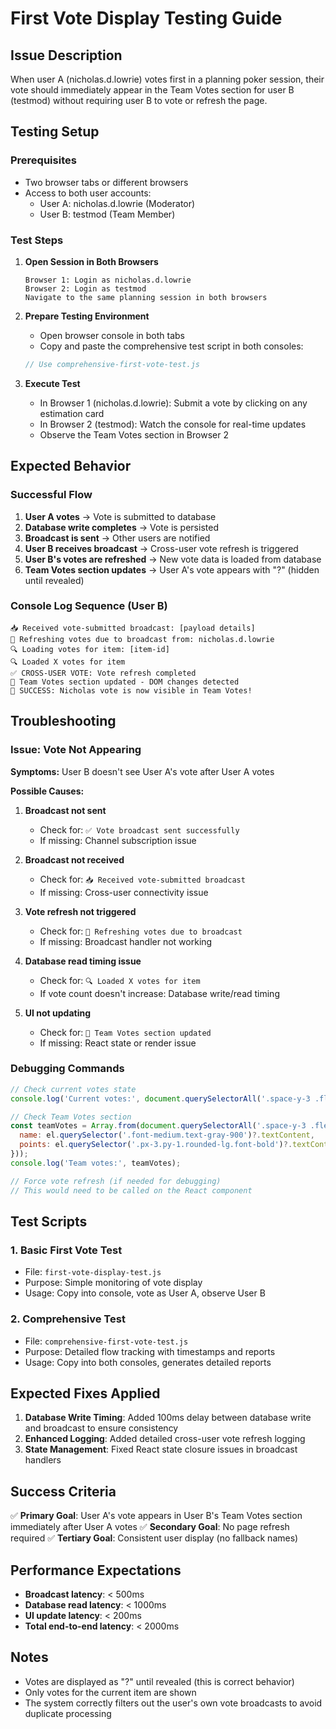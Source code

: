 # First Vote Display Testing Guide

## Issue Description
When user A (nicholas.d.lowrie) votes first in a planning poker session, their vote should immediately appear in the Team Votes section for user B (testmod) without requiring user B to vote or refresh the page.

## Testing Setup

### Prerequisites
- Two browser tabs or different browsers
- Access to both user accounts:
  - User A: nicholas.d.lowrie (Moderator)
  - User B: testmod (Team Member)

### Test Steps

1. **Open Session in Both Browsers**
   ```
   Browser 1: Login as nicholas.d.lowrie
   Browser 2: Login as testmod
   Navigate to the same planning session in both browsers
   ```

2. **Prepare Testing Environment**
   - Open browser console in both tabs
   - Copy and paste the comprehensive test script in both consoles:
   ```javascript
   // Use comprehensive-first-vote-test.js
   ```

3. **Execute Test**
   - In Browser 1 (nicholas.d.lowrie): Submit a vote by clicking on any estimation card
   - In Browser 2 (testmod): Watch the console for real-time updates
   - Observe the Team Votes section in Browser 2

## Expected Behavior

### Successful Flow
1. **User A votes** → Vote is submitted to database
2. **Database write completes** → Vote is persisted
3. **Broadcast is sent** → Other users are notified
4. **User B receives broadcast** → Cross-user vote refresh is triggered
5. **User B's votes are refreshed** → New vote data is loaded from database
6. **Team Votes section updates** → User A's vote appears with "?" (hidden until revealed)

### Console Log Sequence (User B)
```
📥 Received vote-submitted broadcast: [payload details]
🔄 Refreshing votes due to broadcast from: nicholas.d.lowrie
🔍 Loading votes for item: [item-id]
🔍 Loaded X votes for item
✅ CROSS-USER VOTE: Vote refresh completed
🔄 Team Votes section updated - DOM changes detected
🎉 SUCCESS: Nicholas vote is now visible in Team Votes!
```

## Troubleshooting

### Issue: Vote Not Appearing
**Symptoms:** User B doesn't see User A's vote after User A votes

**Possible Causes:**
1. **Broadcast not sent**
   - Check for: `✅ Vote broadcast sent successfully`
   - If missing: Channel subscription issue

2. **Broadcast not received**
   - Check for: `📥 Received vote-submitted broadcast`
   - If missing: Cross-user connectivity issue

3. **Vote refresh not triggered**
   - Check for: `🔄 Refreshing votes due to broadcast`
   - If missing: Broadcast handler not working

4. **Database read timing issue**
   - Check for: `🔍 Loaded X votes for item`
   - If vote count doesn't increase: Database write/read timing

5. **UI not updating**
   - Check for: `🔄 Team Votes section updated`
   - If missing: React state or render issue

### Debugging Commands

```javascript
// Check current votes state
console.log('Current votes:', document.querySelectorAll('.space-y-3 .flex.items-center.justify-between.p-3').length);

// Check Team Votes section
const teamVotes = Array.from(document.querySelectorAll('.space-y-3 .flex.items-center.justify-between.p-3')).map(el => ({
  name: el.querySelector('.font-medium.text-gray-900')?.textContent,
  points: el.querySelector('.px-3.py-1.rounded-lg.font-bold')?.textContent
}));
console.log('Team votes:', teamVotes);

// Force vote refresh (if needed for debugging)
// This would need to be called on the React component
```

## Test Scripts

### 1. Basic First Vote Test
- File: `first-vote-display-test.js`
- Purpose: Simple monitoring of vote display
- Usage: Copy into console, vote as User A, observe User B

### 2. Comprehensive Test
- File: `comprehensive-first-vote-test.js`
- Purpose: Detailed flow tracking with timestamps and reports
- Usage: Copy into both consoles, generates detailed reports

## Expected Fixes Applied

1. **Database Write Timing**: Added 100ms delay between database write and broadcast to ensure consistency
2. **Enhanced Logging**: Added detailed cross-user vote refresh logging
3. **State Management**: Fixed React state closure issues in broadcast handlers

## Success Criteria

✅ **Primary Goal**: User A's vote appears in User B's Team Votes section immediately after User A votes
✅ **Secondary Goal**: No page refresh required
✅ **Tertiary Goal**: Consistent user display (no fallback names)

## Performance Expectations

- **Broadcast latency**: < 500ms
- **Database read latency**: < 1000ms
- **UI update latency**: < 200ms
- **Total end-to-end latency**: < 2000ms

## Notes

- Votes are displayed as "?" until revealed (this is correct behavior)
- Only votes for the current item are shown
- The system correctly filters out the user's own vote broadcasts to avoid duplicate processing
